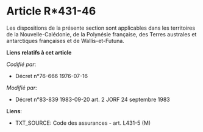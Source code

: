 # Article R*431-46

Les dispositions de la présente section sont applicables dans les territoires de la Nouvelle-Calédonie, de la Polynésie
française, des Terres australes et antarctiques françaises et de Wallis-et-Futuna.

**Liens relatifs à cet article**

_Codifié par_:

  - Décret n°76-666 1976-07-16

_Modifié par_:

  - Décret n°83-839 1983-09-20 art. 2 JORF 24 septembre 1983

**Liens**:

  - TXT_SOURCE: Code des assurances - art. L431-5 (M)
